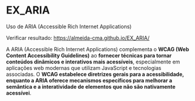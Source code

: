 # EX_ARIA
Uso de ARIA (Accessible Rich Internet Applications)

Verificar resultado: https://almeida-cma.github.io/EX_ARIA/

A ARIA (Accessible Rich Internet Applications) complementa o **WCAG (Web Content Accessibility Guidelines)** ao **fornecer técnicas para tornar conteúdos dinâmicos e interativos mais acessíveis**, especialmente em aplicações web modernas que utilizam JavaScript e tecnologias associadas. O **WCAG estabelece diretrizes gerais para a acessibilidade, enquanto a ARIA oferece mecanismos específicos para melhorar a semântica e a interatividade de elementos que não são nativamente acessívei**.
